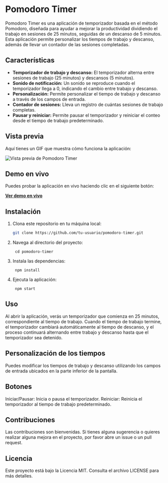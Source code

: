 # Pomodoro Timer

Pomodoro Timer es una aplicación de temporizador basada en el método Pomodoro, diseñada para ayudar a mejorar la productividad dividiendo el trabajo en sesiones de 25 minutos, seguidas de un descanso de 5 minutos. Esta aplicación permite personalizar los tiempos de trabajo y descanso, además de llevar un contador de las sesiones completadas.

## Características

- **Temporizador de trabajo y descanso:** El temporizador alterna entre sesiones de trabajo (25 minutos) y descansos (5 minutos).
- **Sonido de notificación:** Un sonido se reproduce cuando el temporizador llega a 0, indicando el cambio entre trabajo y descanso.
- **Personalización:** Permite personalizar el tiempo de trabajo y descanso a través de los campos de entrada.
- **Contador de sesiones:** Lleva un registro de cuántas sesiones de trabajo completas.
- **Pausar y reiniciar:** Permite pausar el temporizador y reiniciar el conteo desde el tiempo de trabajo predeterminado.

## Vista previa

Aquí tienes un GIF que muestra cómo funciona la aplicación:

![Vista previa de Pomodoro Timer](./pomodoro.gif)

## Demo en vivo

Puedes probar la aplicación en vivo haciendo clic en el siguiente botón:

[**Ver demo en vivo**](https://test.nexwey.online/pomodoro-timer/)

## Instalación

1. Clona este repositorio en tu máquina local:
   ```bash
   git clone https://github.com/tu-usuario/pomodoro-timer.git
   ```
2. Navega al directorio del proyecto:
   ```
    cd pomodoro-timer
   ```
3. Instala las dependencias:
   ```
    npm install
   ```
4. Ejecuta la aplicación:

   ```
    npm start
   ```
   
## Uso
Al abrir la aplicación, verás un temporizador que comienza en 25 minutos, correspondiente al tiempo de trabajo. Cuando el tiempo de trabajo termine, el temporizador cambiará automáticamente al tiempo de descanso, y el proceso continuará alternando entre trabajo y descanso hasta que el temporizador sea detenido.

## Personalización de los tiempos
Puedes modificar los tiempos de trabajo y descanso utilizando los campos de entrada ubicados en la parte inferior de la pantalla.

## Botones
Iniciar/Pausar: Inicia o pausa el temporizador.
Reiniciar: Reinicia el temporizador al tiempo de trabajo predeterminado.
## Contribuciones
Las contribuciones son bienvenidas. Si tienes alguna sugerencia o quieres realizar alguna mejora en el proyecto, por favor abre un issue o un pull request.

## Licencia
Este proyecto está bajo la Licencia MIT. Consulta el archivo LICENSE para más detalles.